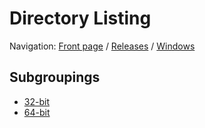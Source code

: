 # Directory Listing

Navigation: [Front page](/) / [Releases](/releases/) / [Windows](/releases/windows)


## Subgroupings

* [32-bit](/releases/windows/32bit)
* [64-bit](/releases/windows/64bit)

